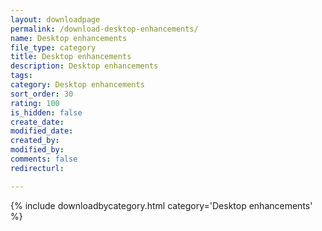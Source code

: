```yaml
---
layout: downloadpage
permalink: /download-desktop-enhancements/
name: Desktop enhancements
file_type: category
title: Desktop enhancements
description: Desktop enhancements
tags:  
category: Desktop enhancements
sort_order: 30
rating: 100
is_hidden: false
create_date:
modified_date:
created_by:
modified_by:
comments: false
redirecturl:

---
```



 {% include downloadbycategory.html category='Desktop enhancements' %}
